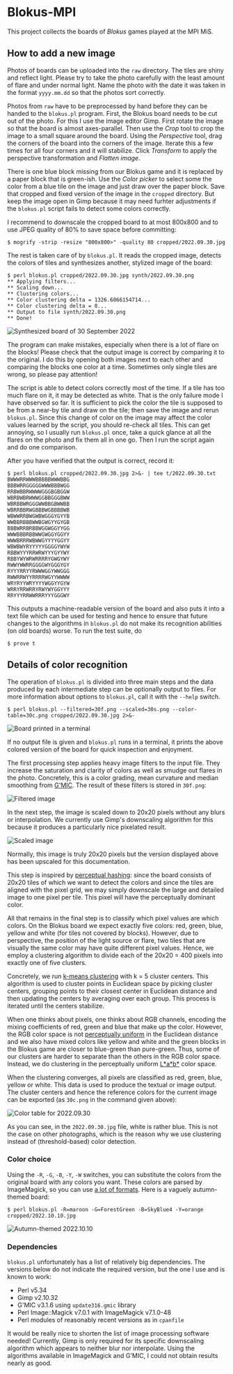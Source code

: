 # Blokus-MPI

This project collects the boards of *Blokus* games played at the MPI MiS.

## How to add a new image

Photos of boards can be uploaded into the `raw` directory. The tiles are
shiny and reflect light. Please try to take the photo carefully with the
least amount of flare and under normal light. Name the photo with the date
it was taken in the format `yyyy.mm.dd` so that the photos sort correctly.

Photos from `raw` have to be preprocessed by hand before they can be handed
to the `blokus.pl` program. First, the Blokus board needs to be cut out of
the photo. For this I use the image editor Gimp. First rotate the image so
that the board is almost axes-parallel. Then use the *Crop* tool to crop
the  image to a small square around the board. Using the *Perspective* tool,
drag the corners of the board into the corners of the image. Iterate this
a few times for all four corners and it will stabilize. Click *Transform*
to apply the perspective transformation and *Flatten image*.

There is one blue block missing from our Blokus game and it is replaced by
a paper block that is green-ish. Use the *Color picker* to select some the
color from a blue tile on the image and just draw over the paper block.
Save that cropped and fixed version of the image in the `cropped` directory.
But keep the image open in Gimp because it may need furhter adjustments
if the `blokus.pl` script fails to detect some colors correctly.

I recommend to downscale the cropped board to at most 800x800 and to use
JPEG quality of 80% to save space before committing:

``` console
$ mogrify -strip -resize "800x800>" -quality 80 cropped/2022.09.30.jpg
```

The rest is taken care of by `blokus.pl`. It reads the cropped image,
detects the colors of tiles and synthesizes another, stylized image of
the board:

``` console
$ perl blokus.pl cropped/2022.09.30.jpg synth/2022.09.30.png
** Applying filters...
** Scaling down...
** Clustering colors...
** Color clustering delta = 1326.6066154714...
** Color clustering delta = 0...
** Output to file synth/2022.09.30.png
** Done!
```

![Synthesized board of 30 September 2022](synth/2022.09.30.png)

The program can make mistakes, especially when there is a lot of flare
on the blocks! Please check that the output image is correct by comparing
it to the original. I do this by opening both images next to each other
and comparing the blocks one color at a time. Sometimes only single tiles
are wrong, so please pay attention!

The script is able to detect colors correctly most of the time. If a tile
has too much flare on it, it may be detected as white. That is the only
failure mode I have observed so far. It is sufficient to pick the color
the tile is supposed to be from a near-by tile and draw on the tile; then
save the image and rerun `blokus.pl`. Since this change of color on the
image may affect the color values learned by the script, you should
re-check all tiles. This can get annoying, so I usually run `blokus.pl`
once, take a quick glance at all the flares on the photo and fix them all
in one go. Then I run the script again and do one comparison.

After you have verified that the output is correct, record it:

``` console
$ perl blokus.pl cropped/2022.09.30.jpg 2>&- | tee t/2022.09.30.txt
BWWWRRWWWBBBBBWWWBBG
BBBWRRGGGGGWWWBBBWGG
RRBWBBRWWWWGGGBGBGGW
WBRBWBRWWWGGBBGGGBWW
WBRBBWRGGGWWBBGBWWBB
WBRRBBRWGBBBWGBBBBWB
WBWWRRBWGWBWGGGYGYYB
WWBBRBBBWWBGWGYYGYGB
BBBWRRBRBBWGGWGGYYGG
WWWBBBRBBWWGWGGYGGYY
WWWBRRRWBWWGYYYYGGYY
WBWBWYRYYYYYGGGGYWYW
RBBWYYYRRWRWYYYGYYWY
RBBYWYWRWRRRRYGWGYWY
RWWYWWRRGGGGWYGGGYGY
RYYYRRYYRWWWGGYWWGGG
RWWRRWYYRRRRWGYYWWWW
WRYRYYWRYYYYWGGYYGYW
WRRYRRWRRYRWYWYGGYYY
RRYYYRRWWRRRYYYGGGWY
```

This outputs a machine-readable version of the board and also puts it into
a text file which can be used for testing and hence to ensure that future
changes to the algorithms in `blokus.pl` do not make its recognition
abilities (on old boards) worse. To run the test suite, do

``` console
$ prove t
```

## Details of color recognition

The operation of `blokus.pl` is divided into three main steps and the data
produced by each intermediate step can be optionally output to files.
For more information about options to `blokus.pl`, call it with the `--help`
switch.

``` console
$ perl blokus.pl --filtered=30f.png --scaled=30s.png --color-table=30c.png cropped/2022.09.30.jpg 2>&-
```

![Board printed in a terminal](.images/tty-output.png)

If no output file is given and `blokus.pl` runs in a terminal, it prints
the above colored version of the board for quick inspection and enjoyment.

The first processing step applies heavy image filters to the input file.
They increase the saturation and clarity of colors as well as smudge out
flares in the photo. Concretely, this is a color grading, mean curvature
and median smoothing from [G'MIC]. The result of these filters is stored
in `30f.png`:

![Filtered image](.images/30f.png)

In the next step, the image is scaled down to 20x20 pixels without any
blurs or interpolation. We currently use Gimp's downscaling algorithm
for this because it produces a particularly nice pixelated result.

![Scaled image](.images/30s.png)

Normally, this image is truly 20x20 pixels but the version displayed above
has been upscaled for this documentation.

This step is inspired by [perceptual hashing]: since the board consists of
20x20 tiles of which we want to detect the colors and since the tiles are
aligned with the pixel grid, we may simply downscale the large and detailed
image to one pixel per tile. This pixel will have the perceptually dominant
color.

All that remains in the final step is to classify which pixel values are
which colors. On the Blokus board we expect exactly five colors: red, green,
blue, yellow and white (for tiles not covered by blocks). However, due to
perspective, the position of the light source or flare, two tiles that are
visually the same color may have quite different pixel values. Hence, we
employ a clustering algorithm to divide each of the 20x20 = 400 pixels into
exactly one of five clusters.

Concretely, we run [k-means clustering] with k = 5 cluster centers. This
algorithm is used to cluster points in Euclidean space by picking cluster
centers, grouping points to their closest center in Euclidean distance and
then updating the centers by averaging over each group. This process is
iterated until the centers stabilize.

When one thinks about pixels, one thinks about RGB channels, encoding
the mixing coefficients of red, green and blue that make up the color.
However, the RGB color space is not [perceptually uniform] in the Euclidean
distance and we also have mixed colors like yellow and white and the green
blocks in the Blokus game are closer to blue-green than pure-green. Thus,
some of our clusters are harder to separate than the others in the RGB
color space. Instead, we do clustering in the perceptually uniform
[L\*a\*b\*](https://en.wikipedia.org/wiki/CIELAB_color_space) color space.

When the clustering converges, all pixels are classified as red, green, blue,
yellow or white. This data is used to produce the textual or image output.
The cluster centers and hence the reference colors for the current image can
be exported (as `30c.png` in the command given above):

![Color table for 2022.09.30](.images/30c.png)

As you can see, in the `2022.09.30.jpg` file, white is rather blue. This is
not the case on other photographs, which is the reason why we use clustering
instead of (threshold-based) color detection.

[G'MIC]: https://gmic.eu
[perceptual hashing]: http://www.phash.org
[k-means clustering]: https://en.wikipedia.org/wiki/K-means_clustering
[perceptually uniform]: https://en.wikipedia.org/wiki/Color_appearance_model

### Color choice

Using the `-R`, `-G`, `-B`, `-Y`, `-W` switches, you can substitute the
colors from the original board with any colors you want. These colors are
parsed by ImageMagick, so you can use [a lot of formats](https://imagemagick.org/script/color.php).
Here is a vaguely autumn-themed board:

``` console
$ perl blokus.pl -R=maroon -G=ForestGreen -B=SkyBlue4 -Y=orange cropped/2022.10.10.jpg
```

![Autumn-themed 2022.10.10](.images/autumn.png)

### Dependencies

`blokus.pl` unfortunately has a list of relatively big dependencies.
The versions below do not indicate the required version, but the one I use
and is known to work:

- Perl v5.34
- Gimp v2.10.32
- G'MIC v3.1.6 using `update316.gmic` library
- Perl Image::Magick v7.0.1 with ImageMagick v7.1.0-48
- Perl modules of reasonably recent versions as in `cpanfile`

It would be really nice to shorten the list of image processing software
needed! Currently, Gimp is only required for its specific downscaling
algorithm which appears to neither blur nor interpolate. Using the algorithms
available in ImageMagick and G'MIC, I could not obtain results nearly as good.
